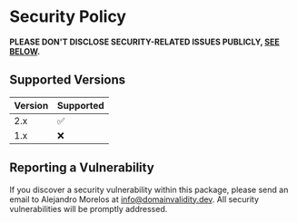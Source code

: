 # Security Policy

**PLEASE DON'T DISCLOSE SECURITY-RELATED ISSUES PUBLICLY, [SEE BELOW](#reporting-a-vulnerability).**

## Supported Versions

| Version | Supported          |
| ------- | ------------------ |
| 2.x     | :white_check_mark: |
| 1.x     | :x: |

## Reporting a Vulnerability

If you discover a security vulnerability within this package, please send an email to Alejandro Morelos at info@domainvalidity.dev. All security vulnerabilities will be promptly addressed.